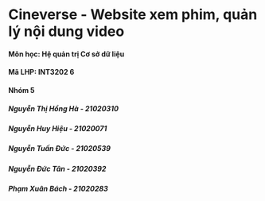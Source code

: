# Cineverse - Website xem phim, quản lý nội dung video
#### Môn học: Hệ quản trị Cơ sở dữ liệu
#### Mã LHP: INT3202 6
#### Nhóm 5
##### Nguyễn Thị Hồng Hà - 21020310
##### Nguyễn Huy Hiệu - 21020071
##### Nguyễn Tuấn Đức - 21020539
##### Nguyễn Đức Tân - 21020392
##### Phạm Xuân Bách - 21020283
